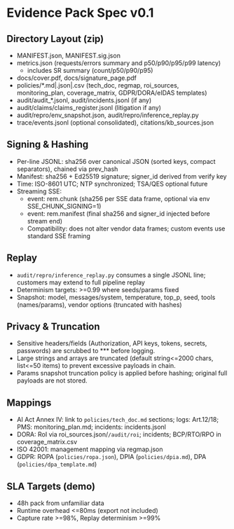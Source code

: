 # Evidence Pack Spec v0.1

## Directory Layout (zip)
- MANIFEST.json, MANIFEST.sig.json
- metrics.json (requests/errors summary and p50/p90/p95/p99 latency)
  - includes SR summary (count/p50/p90/p95)
- docs/cover.pdf, docs/signature_page.pdf
- policies/*.md|.json|.csv (tech_doc, regmap, roi_sources, monitoring_plan, coverage_matrix, GDPR/DORA/eIDAS templates)
- audit/audit_*.jsonl, audit/incidents.jsonl (if any)
- audit/claims/claims_register.jsonl (litigation if any)
- audit/repro/env_snapshot.json, audit/repro/inference_replay.py
 - trace/events.jsonl (optional consolidated), citations/kb_sources.json

## Signing & Hashing
- Per-line JSONL: sha256 over canonical JSON (sorted keys, compact separators), chained via prev_hash
- Manifest: sha256 + Ed25519 signature; signer_id derived from verify key
- Time: ISO-8601 UTC; NTP synchronized; TSA/QES optional future
- Streaming SSE:
  - event: rem.chunk (sha256 per SSE data frame, optional via env SSE_CHUNK_SIGNING=1)
  - event: rem.manifest (final sha256 and signer_id injected before stream end)
  - Compatibility: does not alter vendor data frames; custom events use standard SSE framing

## Replay
- `audit/repro/inference_replay.py` consumes a single JSONL line; customers may extend to full pipeline replay
- Determinism targets: >=0.99 where seeds/params fixed
 - Snapshot: model, messages/system, temperature, top_p, seed, tools (names/params), vendor options (truncated with hashes)

## Privacy & Truncation
- Sensitive headers/fields (Authorization, API keys, tokens, secrets, passwords) are scrubbed to *** before logging.
- Large strings and arrays are truncated (default string<=2000 chars, list<=50 items) to prevent excessive payloads in chain.
 - Params snapshot truncation policy is applied before hashing; original full payloads are not stored.

## Mappings
- AI Act Annex IV: link to `policies/tech_doc.md` sections; logs: Art.12/18; PMS: monitoring_plan.md; incidents: incidents.jsonl
- DORA: RoI via roi_sources.json/`/audit/roi`; incidents; BCP/RTO/RPO in coverage_matrix.csv
- ISO 42001: management mapping via regmap.json
 - GDPR: ROPA (`policies/ropa.json`), DPIA (`policies/dpia.md`), DPA (`policies/dpa_template.md`)

## SLA Targets (demo)
- 48h pack from unfamiliar data
- Runtime overhead <=80ms (export not included)
 - Capture rate >=98%, Replay determinism >=99%
